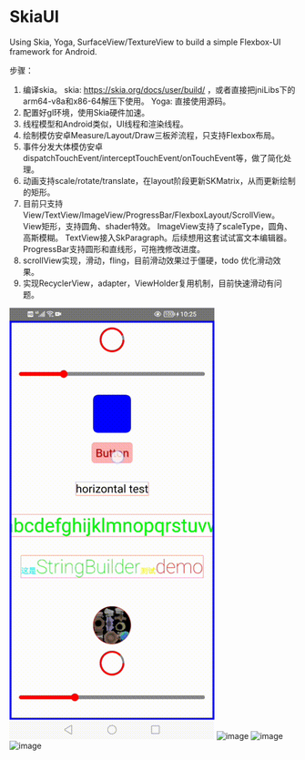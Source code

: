 # SkiaUI

Using Skia, Yoga, SurfaceView/TextureView to build a simple Flexbox-UI framework for Android.

步骤：

1. 编译skia。
   skia: https://skia.org/docs/user/build/ ，或者直接把jniLibs下的arm64-v8a和x86-64解压下使用。
   Yoga: 直接使用源码。
2. 配置好gl环境，使用Skia硬件加速。
3. 线程模型和Android类似，UI线程和渲染线程。
4. 绘制模仿安卓Measure/Layout/Draw三板斧流程，只支持Flexbox布局。
5. 事件分发大体模仿安卓dispatchTouchEvent/interceptTouchEvent/onTouchEvent等，做了简化处理。
6. 动画支持scale/rotate/translate，在layout阶段更新SKMatrix，从而更新绘制的矩形。
7. 目前只支持View/TextView/ImageView/ProgressBar/FlexboxLayout/ScrollView。
   View矩形，支持圆角、shader特效。
   ImageView支持了scaleType，圆角、高斯模糊。
   TextView接入SkParagraph。后续想用这套试试富文本编辑器。
   ProgressBar支持圆形和直线形，可拖拽修改进度。
8. scrollView实现，滑动，fling，目前滑动效果过于僵硬，todo 优化滑动效果。
9. 实现RecyclerView，adapter，ViewHolder复用机制，目前快速滑动有问题。

![image](https://github.com/tanpuer/SkiaUI/blob/develop/app/example1.gif)
![image](https://github.com/tanpuer/SkiaUI/blob/develop/app/example2.gif)
![image](https://github.com/tanpuer/SkiaUI/blob/develop/app/example1.jpeg)
![image](https://github.com/tanpuer/SkiaUI/blob/develop/app/example2.jpeg)
